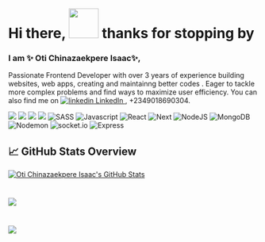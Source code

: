 
# Hi there, <img src="https://raw.githubusercontent.com/MartinHeinz/MartinHeinz/master/wave.gif" width="60px"> thanks for stopping by

### I am ✨ Oti Chinazaekpere Isaac✨,

Passionate Frontend Developer with over 3 years of experience building websites, web apps, creating and maintainng better codes . Eager to tackle more complex problems and find ways to maximize user efficiency. You can also find me on 
<a href="https://www.linkedin.com/in/webby" rel="nofollow noreferrer">
  <img src="https://i.sstatic.net/gVE0j.png" alt="linkedin"> LinkedIn
</a>, +2349018690304.

![](https://img.shields.io/badge/HTML5-%2320232a?style=flat&logo=html5&logoColor=white)
![](https://img.shields.io/badge/CSS3-%2320232a?style=flat&logo=css3&logoColor=white)
![](https://img.shields.io/badge/Bootstrap-%2320232a?style=flat&logo=bootstrap&logoColor=white)
![](https://img.shields.io/badge/Tailwindcss-%2320232a?style=flat&logo=tailwindcss&logoColor=white)
![SASS](https://img.shields.io/badge/SASS/SCSS-%2320232a?style=flat&logo=sass&logoColor=white)
![Javascript](https://img.shields.io/badge/JavaScript-%2320232a?style=flat&logo=javascript&logoColor=white)
![React](https://img.shields.io/badge/React-%2320232a?style=flat&logo=react&logoColor=white)
![Next](https://img.shields.io/badge/NextJs-%2320232a?style=flat&logo=vercel&logoColor=white)
![NodeJS](https://img.shields.io/badge/NodeJS-%2320232a?style=flat&logo=node.js&logoColor=white)
![MongoDB](https://img.shields.io/badge/MongoDB-%2320232a?style=flat&logo=mongodb&logoColor=white)
![Nodemon](https://img.shields.io/badge/Nodemon-%2320232a?style=flat&logo=nodemon&logoColor=white)
![socket.io](https://img.shields.io/badge/SocketIO-%2320232a?style=flat&logo=socket.io&logoColor=white)
![Express](https://img.shields.io/badge/ExpressJS-%2320232a?style=flat&logo=Express&logoColor=white)

## &#x1f4c8; GitHub Stats Overview
<a href="https://github.com/otiisaac199">
  <img align="center" src="https://github-readme-stats.vercel.app/api?username=otiisaac199&count_private=true&show_icons=true&theme=dracula" alt="Oti Chinazaekpere Isaac's GitHub Stats" />
</a>

#
<a href="https://github.com/otiisaac199">
  <img align="center" src="https://github-readme-stats.vercel.app/api/top-langs/?username=otiisaac199&layout=compact&show_icons=true&theme=tokyonight&langs_count=8" />
</a>


#
<a href="https://github.com/otiisaac199">
  <img align="center" src="http://github-readme-streak-stats.herokuapp.com?user=otiisaac199&theme=radical&date_format=M%20j%5B%2C%20Y%5D" /> 
</a> 


<!-- Resources -->
<!-- Icons: https://simpleicons.org/ -->
<!-- GitHub Stats: https://github.com/anuraghazra/github-readme-stats -->
<!-- Emojis: https://emojipedia.org/emoji/ -->
<!-- HTML Emojis: https://www.fileformat.info/index.htm -->
<!-- Shields: https://shields.io/ -->

